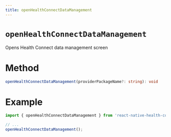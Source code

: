```yaml
---
title: openHealthConnectDataManagement
---
```


# `openHealthConnectDataManagement`

Opens Health Connect data management screen

# Method

```ts
openHealthConnectDataManagement(providerPackageName?: string): void
```

# Example

```ts
import { openHealthConnectDataManagement } from 'react-native-health-connect';

// ...
openHealthConnectDataManagement();
```
